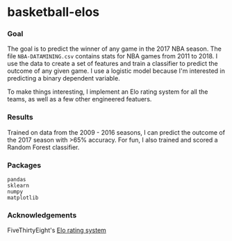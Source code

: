 # basketball-elos

### Goal
The goal is to predict the winner of any game in the 2017 NBA season. The file `NBA-DATAMINING.csv` contains stats for NBA games from 2011 to 2018.  I use the data to create a set of features and train a classifier to predict the outcome of any given game. I use a logistic model because I'm interested in predicting a binary dependent variable.

To make things interesting, I implement an Elo rating system for all the teams, as well as a few other engineered featuers.

### Results
Trained on data from the 2009 - 2016 seasons, I can predict the outcome of the 2017 season with >65% accuracy. For fun, I also trained and scored a Random Forest classifier.

### Packages
```
pandas
sklearn
numpy
matplotlib
```

### Acknowledgements
FiveThirtyEight's [Elo rating system](https://fivethirtyeight.com/features/how-we-calculate-nba-elo-ratings/)
